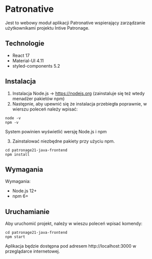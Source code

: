 # Patronative
Jest to webowy moduł aplikacji Patronative wspierający zarządzanie użytkownikami projektu Intive Patronage.

## Technologie
- React 17
- Material-UI 4.11
- styled-components 5.2

## Instalacja
1) Instalacja Node.js -> https://nodejs.org (zainstaluje się też wtedy menadżer pakietów npm) 
2) Następnie, aby upewnić się że instalacja przebiegła poprawnie, w wierszu poleceń należy wpisać:

```
node -v
npm -v
``` 
System powinien wyświetlić wersję Node.js i npm

3) Zainstalować niezbędne pakiety przy użyciu npm.

```
cd patronage21-java-frontend
npm install
```
## Wymagania
Wymagania: 
- Node.js 12+
- npm 6+

## Uruchamianie
Aby uruchomić projekt, należy w wieszu poleceń wpisać komendy:

```
cd patronage21-java-frontend
npm start
```

Aplikacja będzie dostępna pod adresem http://localhost:3000 w przeglądarce internetowej.
